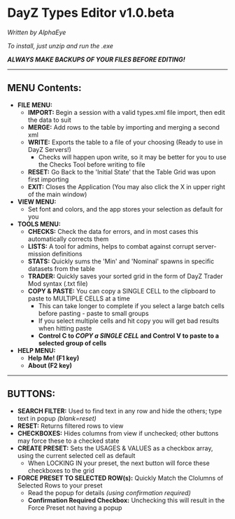 # DayZ Types Editor v1.0.beta

_Written by AlphaEye_

_To install, just unzip and run the .exe_

**_ALWAYS MAKE BACKUPS OF YOUR FILES BEFORE EDITING!_**
___
## MENU Contents:
+ **FILE MENU:**
	+ **IMPORT:** Begin a session with a valid types.xml file import, then edit the data to suit
	+ **MERGE:** Add rows to the table by importing and merging a second xml
	+ **WRITE:** Exports the table to a file of your choosing  (Ready to use in DayZ Servers!)
		+ Checks will happen upon write, so it may be better for you to use the Checks Tool before writing to file 
	+ **RESET:** Go Back to the 'Initial State' that the Table Grid was upon first importing
	+ **EXIT:** Closes the Application  (You may also click the X in upper right of the main window)
+ **VIEW MENU:**
	+ Set font and colors, and the app stores your selection as default for you
+ **TOOLS MENU:**
	+ **CHECKS:** Check the data for errors, and in most cases this automatically corrects them
	+ **LISTS:** A tool for admins, helps to combat against corrupt server-mission definitions
	+ **STATS:** Quickly sums the 'Min' and 'Nominal' spawns in specific datasets from the table
	+ **TRADER:** Quickly saves your sorted grid in the form of DayZ Trader Mod syntax (.txt file)
	+ **COPY & PASTE:** You can copy a SINGLE CELL to the clipboard to paste to MULTIPLE CELLS at a time
		+ This can take longer to complete if you select a large batch cells before pasting - paste to small groups
		+ If you select multiple cells and hit copy you will get bad results when hitting paste
		+ **Control C to _COPY a SINGLE CELL_ and Control V to paste to a selected group of cells**
+ **HELP MENU:**
	+ **Help Me! (F1 key)**
	+ **About (F2 key)**
___
## BUTTONS:
+ **SEARCH FILTER:** Used to find text in any row and hide the others; type text in popup *(blank=reset)*
+ **RESET:** Returns filtered rows to view
+ **CHECKBOXES:** Hides columns from view if unchecked; other buttons may force these to a checked state
+ **CREATE PRESET:** Sets the USAGES & VALUES as a checkbox array, using the current selected cell as default
	+ When LOCKING IN your preset, the next button will force these checkboxes to the grid
+ **FORCE PRESET TO SELECTED ROW(s):** Quickly Match the Clolumns of Selected Rows to your preset
	+ Read the popup for details *(using confirmation required)*
	+ **Confirmation Required Checkbox:** Unchecking this will result in the Force Preset not having a popup
